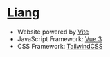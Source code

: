 # [Liang](https://one-liang.github.io/liang/)

- Website powered by [Vite](https://vitejs.dev/)
- JavaScript Framework: [Vue 3](https://v3.vuejs.org/)
- CSS Framework: [TailwindCSS](https://tailwindcss.com/)
